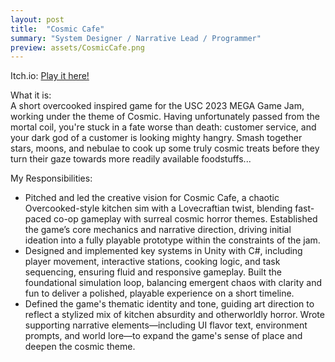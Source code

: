 ```yaml
---
layout: post
title:  "Cosmic Cafe"
summary: "System Designer / Narrative Lead / Programmer"
preview: assets/CosmicCafe.png
---
```

Itch.io: [Play it here!](https://zachtier.itch.io/cosmic-cafe)

What it is:\
A short overcooked inspired game for the USC 2023 MEGA Game Jam, working under the theme of Cosmic. Having unfortunately passed from the mortal coil, you're stuck in a fate worse than death: customer service, and your dark god of a customer is looking mighty hangry. Smash together stars, moons, and nebulae to cook up some truly cosmic treats before they turn their gaze towards more readily available foodstuffs...

My Responsibilities:
* Pitched and led the creative vision for Cosmic Cafe, a chaotic Overcooked-style kitchen sim with a Lovecraftian twist, blending fast-paced co-op gameplay with surreal cosmic horror themes. Established the game’s core mechanics and narrative direction, driving initial ideation into a fully playable prototype within the constraints of the jam.
* Designed and implemented key systems in Unity with C#, including player movement, interactive stations, cooking logic, and task sequencing, ensuring fluid and responsive gameplay. Built the foundational simulation loop, balancing emergent chaos with clarity and fun to deliver a polished, playable experience on a short timeline.
* Defined the game's thematic identity and tone, guiding art direction to reflect a stylized mix of kitchen absurdity and otherworldly horror. Wrote supporting narrative elements—including UI flavor text, environment prompts, and world lore—to expand the game's sense of place and deepen the cosmic theme.
